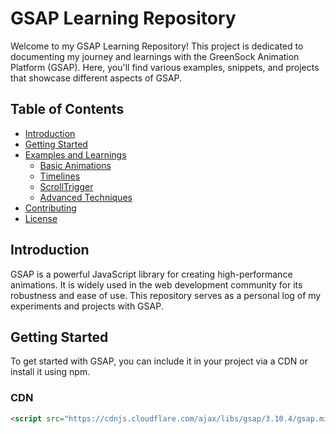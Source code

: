 # GSAP Learning Repository

Welcome to my GSAP Learning Repository! This project is dedicated to documenting my journey and learnings with the GreenSock Animation Platform (GSAP). Here, you'll find various examples, snippets, and projects that showcase different aspects of GSAP.

## Table of Contents

- [Introduction](#introduction)
- [Getting Started](#getting-started)
- [Examples and Learnings](#examples-and-learnings)
  - [Basic Animations](#basic-animations)
  - [Timelines](#timelines)
  - [ScrollTrigger](#scrolltrigger)
  - [Advanced Techniques](#advanced-techniques)
- [Contributing](#contributing)
- [License](#license)

## Introduction

GSAP is a powerful JavaScript library for creating high-performance animations. It is widely used in the web development community for its robustness and ease of use. This repository serves as a personal log of my experiments and projects with GSAP.

## Getting Started

To get started with GSAP, you can include it in your project via a CDN or install it using npm.

### CDN

```html
<script src="https://cdnjs.cloudflare.com/ajax/libs/gsap/3.10.4/gsap.min.js"></script>
